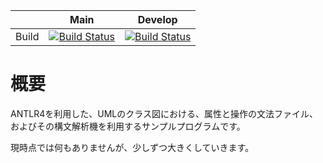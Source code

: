 | |Main|Develop|
|:--|:--:|:--:|
|Build|[![Build Status](https://travis-ci.org/Morichan/ClassesGrammar.svg?branch=develop)](https://travis-ci.org/Morichan/ClassesGrammar)|[![Build Status](https://travis-ci.org/Morichan/ClassesGrammar.svg?branch=develop)](https://travis-ci.org/Morichan/ClassesGrammar)|


# 概要

ANTLR4を利用した、UMLのクラス図における、属性と操作の文法ファイル、およびその構文解析機を利用するサンプルプログラムです。

現時点では何もありませんが、少しずつ大きくしていきます。